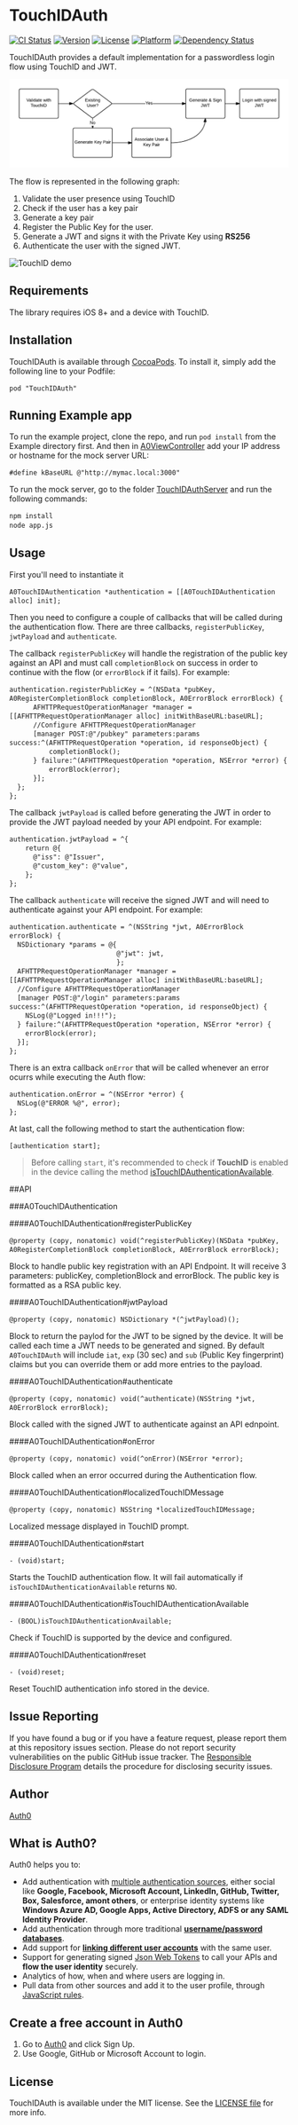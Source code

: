 # TouchIDAuth

[![CI Status](http://img.shields.io/travis/auth0/TouchIDAuth.svg?style=flat)](https://travis-ci.org/auth0/TouchIDAuth)
[![Version](https://img.shields.io/cocoapods/v/TouchIDAuth.svg?style=flat)](http://cocoadocs.org/docsets/TouchIDAuth)
[![License](https://img.shields.io/cocoapods/l/TouchIDAuth.svg?style=flat)](http://cocoadocs.org/docsets/TouchIDAuth)
[![Platform](https://img.shields.io/cocoapods/p/TouchIDAuth.svg?style=flat)](http://cocoadocs.org/docsets/TouchIDAuth)
[![Dependency Status](https://www.versioneye.com/user/projects/5517548330e96dca3c000002/badge.svg?style=flat)](https://www.versioneye.com/user/projects/5517548330e96dca3c000002)

TouchIDAuth provides a default implementation for a passwordless login flow using TouchID and JWT.

![TouchID Flow](/Flow.png "TouchID Flow")

The flow is represented in the following graph:

1. Validate the user presence using TouchID
1. Check if the user has a key pair
  1. Generate a key pair
  1. Register the Public Key for the user.
1. Generate a JWT and signs it with the Private Key using **RS256**
1. Authenticate the user with the signed JWT.

![TouchID demo](https://cloudup.com/cyDR07xBX3j+)

## Requirements

The library requires iOS 8+ and a device with TouchID.

## Installation

TouchIDAuth is available through [CocoaPods](http://cocoapods.org). To install
it, simply add the following line to your Podfile:

    pod "TouchIDAuth"

## Running Example app

To run the example project, clone the repo, and run `pod install` from the Example directory first.
And then in [A0ViewController](https://github.com/auth0/TouchIDAuth/blob/master/MyTouchID/ViewController.m#L32) add your IP address or hostname for the mock server URL:

```objc
#define kBaseURL @"http://mymac.local:3000"
```

To run the mock server, go to the folder [TouchIDAuthServer](https://github.com/auth0/TouchIDAuth/tree/master/TouchIDAuthServer) and run the following commands:
```bash
npm install
node app.js
```

## Usage

First you'll need to instantiate it
```objc
A0TouchIDAuthentication *authentication = [[A0TouchIDAuthentication alloc] init];
```
Then you need to configure a couple of callbacks that will be called during the authentication flow. There are three callbacks, `registerPublicKey`, `jwtPayload` and `authenticate`.

The callback `registerPublicKey` will handle the registration of the public key against an API and must call `completionBlock` on success in order to continue with the flow (or `errorBlock` if it fails). For example:

```objc
authentication.registerPublicKey = ^(NSData *pubKey, A0RegisterCompletionBlock completionBlock, A0ErrorBlock errorBlock) {
      AFHTTPRequestOperationManager *manager = [[AFHTTPRequestOperationManager alloc] initWithBaseURL:baseURL];
      //Configure AFHTTPRequestOperationManager
      [manager POST:@"/pubkey" parameters:params success:^(AFHTTPRequestOperation *operation, id responseObject) {
          completionBlock();
      } failure:^(AFHTTPRequestOperation *operation, NSError *error) {
          errorBlock(error);
      }];
  };
};
```

 The callback `jwtPayload` is called before generating the JWT in order to provide the JWT payload needed by your API endpoint. For example:

```objc
authentication.jwtPayload = ^{
    return @{
      @"iss": @"Issuer",
      @"custom_key": @"value",
    };
};
```
 The callback `authenticate` will receive the signed JWT and will need to authenticate against your API endpoint. For example:

```objc
authentication.authenticate = ^(NSString *jwt, A0ErrorBlock errorBlock) {
  NSDictionary *params = @{
                           @"jwt": jwt,
                           };
  AFHTTPRequestOperationManager *manager = [[AFHTTPRequestOperationManager alloc] initWithBaseURL:baseURL];
  //Configure AFHTTPRequestOperationManager
  [manager POST:@"/login" parameters:params success:^(AFHTTPRequestOperation *operation, id responseObject) {
    NSLog(@"Logged in!!!");
  } failure:^(AFHTTPRequestOperation *operation, NSError *error) {
    errorBlock(error);
  }];
};
```

There is an extra callback `onError` that will be called whenever an error ocurrs while executing the Auth flow:
```objc
authentication.onError = ^(NSError *error) {
  NSLog(@"ERROR %@", error);
};
```

At last, call the following method to start the authentication flow:
```objc
[authentication start];
```
> Before calling `start`, it's recommended to check if **TouchID** is enabled in the device calling the method [isTouchIDAuthenticationAvailable](#a0touchidauthenticationistouchidauthenticationavailable).

##API

###A0TouchIDAuthentication

####A0TouchIDAuthentication#registerPublicKey
```objc
@property (copy, nonatomic) void(^registerPublicKey)(NSData *pubKey, A0RegisterCompletionBlock completionBlock, A0ErrorBlock errorBlock);
```
Block to handle public key registration with an API Endpoint. It will receive 3 parameters: publicKey, completionBlock and errorBlock. The public key is formatted as a RSA public key.

####A0TouchIDAuthentication#jwtPayload
```objc
@property (copy, nonatomic) NSDictionary *(^jwtPayload)();
```
Block to return the paylod for the JWT to be signed by the device. It will be called each time a JWT needs to be generated and signed. By default `A0TouchIDAuth` will include `iat`, `exp` (30 sec) and `sub` (Public Key fingerprint) claims but you can override them or add more entries to the payload.

####A0TouchIDAuthentication#authenticate
```objc
@property (copy, nonatomic) void(^authenticate)(NSString *jwt, A0ErrorBlock errorBlock);
```
Block called with the signed JWT to authenticate against an API ednpoint.

####A0TouchIDAuthentication#onError
```objc
@property (copy, nonatomic) void(^onError)(NSError *error);
```
Block called when an error occurred during the Authentication flow.

####A0TouchIDAuthentication#localizedTouchIDMessage
```objc
@property (copy, nonatomic) NSString *localizedTouchIDMessage;
```
Localized message displayed in TouchID prompt.

####A0TouchIDAuthentication#start
```objc
- (void)start;
```
Starts the TouchID authentication flow. It will fail automatically if `isTouchIDAuthenticationAvailable` returns `NO`.

####A0TouchIDAuthentication#isTouchIDAuthenticationAvailable
```objc
- (BOOL)isTouchIDAuthenticationAvailable;
```
Check if TouchID is supported by the device and configured.

####A0TouchIDAuthentication#reset
```objc
- (void)reset;
```
Reset TouchID authentication info stored in the device.

## Issue Reporting

If you have found a bug or if you have a feature request, please report them at this repository issues section. Please do not report security vulnerabilities on the public GitHub issue tracker. The [Responsible Disclosure Program](https://auth0.com/whitehat) details the procedure for disclosing security issues.

## Author

[Auth0](auth0.com)

## What is Auth0?

Auth0 helps you to:

* Add authentication with [multiple authentication sources](https://docs.auth0.com/identityproviders), either social like **Google, Facebook, Microsoft Account, LinkedIn, GitHub, Twitter, Box, Salesforce, amont others**, or enterprise identity systems like **Windows Azure AD, Google Apps, Active Directory, ADFS or any SAML Identity Provider**.
* Add authentication through more traditional **[username/password databases](https://docs.auth0.com/mysql-connection-tutorial)**.
* Add support for **[linking different user accounts](https://docs.auth0.com/link-accounts)** with the same user.
* Support for generating signed [Json Web Tokens](https://docs.auth0.com/jwt) to call your APIs and **flow the user identity** securely.
* Analytics of how, when and where users are logging in.
* Pull data from other sources and add it to the user profile, through [JavaScript rules](https://docs.auth0.com/rules).

## Create a free account in Auth0

1. Go to [Auth0](https://auth0.com) and click Sign Up.
2. Use Google, GitHub or Microsoft Account to login.

## License

TouchIDAuth is available under the MIT license. See the [LICENSE file](https://github.com/auth0/TouchIDAuth/blob/master/LICENSE) for more info.
